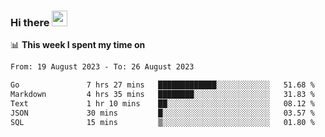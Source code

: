### Hi there <a href="https://www.gautamkrishnar.com/"><img src="https://media.giphy.com/media/hvRJCLFzcasrR4ia7z/giphy.gif" width="25px"></a>

📊 **This week I spent my time on**

<!--START_SECTION:waka-->

```txt
From: 19 August 2023 - To: 26 August 2023

Go               7 hrs 27 mins   █████████████░░░░░░░░░░░░   51.68 %
Markdown         4 hrs 35 mins   ████████░░░░░░░░░░░░░░░░░   31.83 %
Text             1 hr 10 mins    ██░░░░░░░░░░░░░░░░░░░░░░░   08.12 %
JSON             30 mins         █░░░░░░░░░░░░░░░░░░░░░░░░   03.57 %
SQL              15 mins         ▒░░░░░░░░░░░░░░░░░░░░░░░░   01.80 %
```

<!--END_SECTION:waka-->
